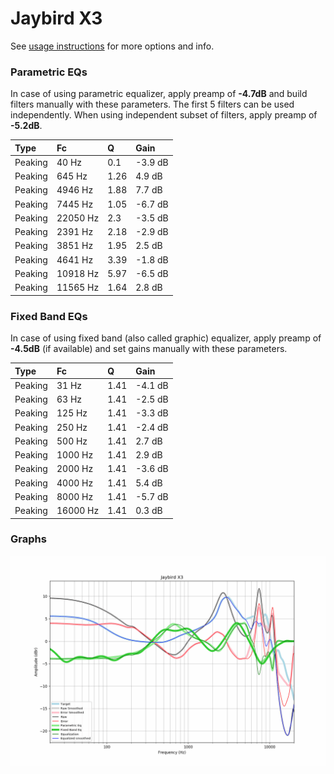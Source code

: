 # Jaybird X3
See [usage instructions](https://github.com/jaakkopasanen/AutoEq#usage) for more options and info.

### Parametric EQs
In case of using parametric equalizer, apply preamp of **-4.7dB** and build filters manually
with these parameters. The first 5 filters can be used independently.
When using independent subset of filters, apply preamp of **-5.2dB**.

| Type    | Fc       |    Q | Gain    |
|:--------|:---------|:-----|:--------|
| Peaking | 40 Hz    | 0.1  | -3.9 dB |
| Peaking | 645 Hz   | 1.26 | 4.9 dB  |
| Peaking | 4946 Hz  | 1.88 | 7.7 dB  |
| Peaking | 7445 Hz  | 1.05 | -6.7 dB |
| Peaking | 22050 Hz | 2.3  | -3.5 dB |
| Peaking | 2391 Hz  | 2.18 | -2.9 dB |
| Peaking | 3851 Hz  | 1.95 | 2.5 dB  |
| Peaking | 4641 Hz  | 3.39 | -1.8 dB |
| Peaking | 10918 Hz | 5.97 | -6.5 dB |
| Peaking | 11565 Hz | 1.64 | 2.8 dB  |

### Fixed Band EQs
In case of using fixed band (also called graphic) equalizer, apply preamp of **-4.5dB**
(if available) and set gains manually with these parameters.

| Type    | Fc       |    Q | Gain    |
|:--------|:---------|:-----|:--------|
| Peaking | 31 Hz    | 1.41 | -4.1 dB |
| Peaking | 63 Hz    | 1.41 | -2.5 dB |
| Peaking | 125 Hz   | 1.41 | -3.3 dB |
| Peaking | 250 Hz   | 1.41 | -2.4 dB |
| Peaking | 500 Hz   | 1.41 | 2.7 dB  |
| Peaking | 1000 Hz  | 1.41 | 2.9 dB  |
| Peaking | 2000 Hz  | 1.41 | -3.6 dB |
| Peaking | 4000 Hz  | 1.41 | 5.4 dB  |
| Peaking | 8000 Hz  | 1.41 | -5.7 dB |
| Peaking | 16000 Hz | 1.41 | 0.3 dB  |

### Graphs
![](./Jaybird%20X3.png)